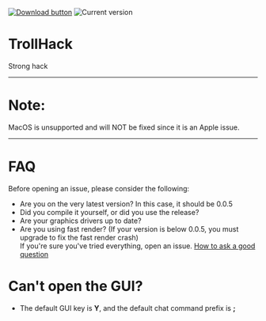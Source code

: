 [//]: <> (Thanks for the advice KiLAB, now I'm going to ice out the README even more)
[//]: <> (Don't worry, these are comments, they won't actually show on the readme :)

[![Download button](https://img.shields.io/badge/client-download-success.svg)](https://github.com/Luna5ama/TrollHack/releases/download/Release-0.0.5/TrollHack-0.0.5.jar)
![Current version](https://img.shields.io/badge/version-0.0.5-blue)
# TrollHack
Strong hack


---

# Note:

MacOS is unsupported and will NOT be fixed since it is an Apple issue.

---

# FAQ
Before opening an issue, please consider the following:  
- Are you on the very latest version? In this case, it should be 0.0.5
- Did you compile it yourself, or did you use the release?
- Are your graphics drivers up to date?
- Are you using fast render? (If your version is below 0.0.5, you must upgrade to fix the fast render crash)  
If you're sure you've tried everything, open an issue. [How to ask a good question](https://stackoverflow.com/help/how-to-ask)

# Can't open the GUI?
- The default GUI key is **Y**, and the default chat command prefix is **;**
